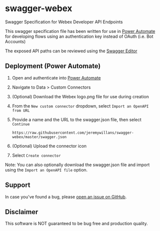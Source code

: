 # swagger-webex

Swagger Specification for Webex Developer API Endpoints

This swagger specification file has been written for use in [Power Automate](https://make.powerautomate.com) for developing flows using an authentication key instead of OAuth (i.e. Bot Accounts)

The exposed API paths can be reviewed using the [Swagger Editor](https://editor.swagger.io/?url=https://raw.githubusercontent.com/jeremywillans/swagger-webex/master/swagger.json)

## Deployment (Power Automate)

1. Open and authenticate into [Power Automate](https://make.powerautomate.com)
2. Navigate to Data > Custom Connectors
3. (Optional) Download the Webex logo.png file for use during creation
4. From the `New custom connector` dropdown, select `Import an OpenAPI from URL`
5. Provide a name and the URL to the swagger.json file, then select `Continue`
   
   `https://raw.githubusercontent.com/jeremywillans/swagger-webex/master/swagger.json`
6. (Optional) Upload the connector icon
7. Select `Create connector`

Note: You can also optionally download the swagger.json file and import using the `Import an OpenAPI file` option.

## Support

In case you've found a bug, please [open an issue on GitHub](../../issues).

## Disclaimer

This software is NOT guaranteed to be bug free and production quality.